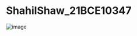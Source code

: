 # ShahilShaw_21BCE10347
![image](https://github.com/user-attachments/assets/cdf0a2cd-9c7d-4063-af50-471954fd46e8)
